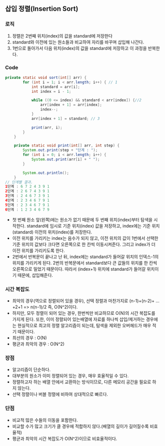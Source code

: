 
## 삽입 정렬(Insertion Sort)



### 로직

1. 정렬은 2번째 위치(index)의 값을 standard에 저장한다
2. standard와 이전에 있는 원소들과 비교하여 자리를 바꾸며 삽입해 나간다.
3. 1번으로 돌아가서 다음 위치(index)의 값을 standard에 저장하고 이 과정을 반복한다.

### Code

```java
private static void sort(int[] arr) {
        for (int i = 1; i < arr.length; i++) { // 1
            int standard = arr[i];
            int index = i - 1;

            while ((0 <= index) && standard < arr[index]) {//2
                arr[index + 1] = arr[index];
                index--;
            }
            arr[index + 1] = standard; // 3

            print(arr, i);
        }
    }

    private static void print(int[] arr, int step) {
        System.out.print(step + "단계 : ");
        for (int i = 0; i < arr.length; i++) {
            System.out.print(arr[i] + " ");
        }

        System.out.println();
    }
// 단계별 결과.
1단계 : 6 7 2 4 3 9 1 
2단계 : 2 6 7 4 3 9 1 
3단계 : 2 4 6 7 3 9 1 
4단계 : 2 3 4 6 7 9 1 
5단계 : 2 3 4 6 7 9 1 
6단계 : 1 2 3 4 6 7 9
```



- 첫 번째 원소 앞(왼쪽)에는 원소가 없기 때문에 두 번째 위치(index)부터 탐색을 시작한다. standard에 임시로 기준 위치(index) 값을 저장하고, index에는 기준 위치(standard) 이전의 위치(index)를 저장한다.
- 이전 위치를 가리키는 index는 음수가 되지 않고, 이전 위치의 값이 1번에서 선택한 기준 위치의 값보다 크다면 오른쪽으로 한 칸씩 이동시켜준다. 그리고 index가 더 이전 위치를 가리키도록 한다.
- 2번에서 반복문이 끝나고 난 뒤, index에는 standard가 들어갈 위치의 인덱스-1의 위치를 가리키게 된다. 2번의 반복문에서 standard보다 큰 값들의 위치를 한 칸씩 오른쪽으로 밀었기 때문이다. 따라서 (index+1) 위치에 standard가 들어갈 위치이기 때문에, 삽입해준다.



### 시간 복잡도

- 최악의 경우(역으로 정렬되어 있을 경우), 선택 정렬과 마찬가지로 (n-1)+(n-2)+ ... +2+1 => n(n-1)/2 즉, O(N^2)이다.
- 하지만, 모두 정렬이 되어 있는 경우, 한번씩만 비교하므로 O(N)의 시간 복잡도를 가지게 된다. 또한, 이미 정렬되어 있는배열에 자료를 하나씩 삽입/제거하는 경우에는 현실적으로 최고의 정렬 알고리즘이 되는데, 탐색을 제외한 오버헤드가 매우 적기 때문이다.
- 최선의 경우 : O(N)
- 평균과 최악의 경우 : O(N^2)



### 장점

- 알고리즘이 단순하다.
- 대부분의 원소가 이미 정렬되어 있는 경우, 매우 효율적일 수 있다.
- 정렬하고자 하는 배열 안에서 교환하는 방식이므로, 다른 메모리 공간을 필요로 하지 않는다. 
- 선택 정렬이나 버블 정렬에 비하여 상대적으로 빠르다.



### 단점

- 비교적 많은 수들의 이동을 포함한다.
- 비교할 수가 많고 크기가 클 경우에 적합하지 않다.(배열의 길이가 길어질수록 비효율적)
- 평균과 최악의 시간 복잡도가 O(N^2)이므로 비효율적이다.